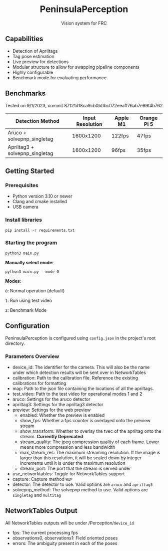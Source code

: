 <div>
  <h1 align="center">PeninsulaPerception</h1>
  <p align="center">
    Vision system for FRC
  </p>
</div>

## Capabilities

- Detection of Apriltags
- Tag pose estimation
- Live preview for detections
- Modular structure to allow for swapping pipeline components
- Highly configurable
- Benchmark mode for evaluating performance

## Benchmarks

Tested on 9/1/2023, commit 87121d18ca9cb0b0bc072eeaff76ab7e99f4b762

| Detection Method               | Input Resolution | Apple M1 | Orange Pi 5 |
|--------------------------------|------------------|----------|-------------|
| Aruco + solvepnp_singletag     | 1600x1200        | 122fps   | 47fps       |
| Apriltag3 + solvepnp_singletag | 1600x1200        | 96fps    | 35fps       |

## Getting Started

### Prerequisites

- Python version 3.10 or newer
- Clang and cmake installed
- USB camera

### Install libraries

```shell
pip install -r requirements.txt
```

### Starting the program

```shell
python3 main.py
```

**Manually select mode:**

```shell
python3 main.py --mode 0
```

**Modes:**

`0`: Normal operation (default)

`1`: Run using test video

`2`: Benchmark Mode

## Configuration

PeninsulaPerception is configured using `config.json` in the project's root directory.

### Parameters Overview

- device_id: The identifier for the camera. This will also be the name under which detection results will be sent over
  in NetworkTables
- calibration: Path to the calibration file. Reference the existing calibrations for formatting
- map: Path to the json file containing the locations of all the apriltags.
- test_video: Path to the test video for operational modes 1 and 2
- aruco: Settings for the aruco detector
- apriltag3: Settings for the apriltag3 detector
- preview: Settings for the web preview
    - enabled: Whether the preview is enabled
    - show_fps: Whether a fps counter is overlayed onto the preview stream
    - show_transform: Whether to overlay the tvec of the apriltag onto the stream. **Currently Deprecated**
    - stream_quality: The jpeg compression quality of each frame. Lower means more compression and less bandwidth
    - max_stream_res: The maximum streaming resolution. If the image is larger than this resolution, it will be scaled
      down by integer increments until it is under the maximum resolution
    - stream_port: The port that the stream is served under
- use_networktables: Toggle for NetworkTables support
- capture: Capture method `WIP`
- detector: The detector to use. Valid options are `aruco` and `apriltag3`
- solvepnp_method: The solvepnp method to use. Valid options are `singletag` and `multitag`

## NetworkTables Output

All NetworkTables outputs will be under /Perception/`device_id`

- fps: The current processing fps
- observations0, observations1: Field oriented poses
- errors: The ambiguity present in each of the poses